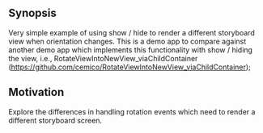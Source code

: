 ## Synopsis

Very simple example of using show / hide to render a different storyboard view when orientation changes.  This is a demo app to compare against another demo app which implements this functionality with show / hiding the view, i.e., RotateViewIntoNewView_viaChildContainer (https://github.com/cemico/RotateViewIntoNewView_viaChildContainer);

## Motivation

Explore the differences in handling rotation events which need to render a different storyboard screen.

